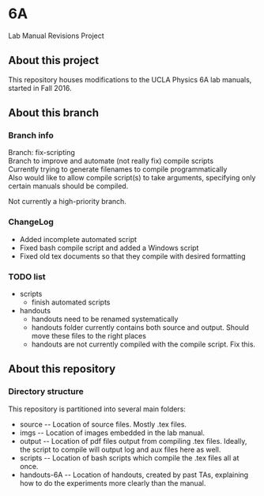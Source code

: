 # 6A
Lab Manual Revisions Project

## About this project
This repository houses modifications to the UCLA Physics 6A lab manuals,
started in Fall 2016.

## About this branch

### Branch info
Branch: fix-scripting  
Branch to improve and automate (not really fix) compile scripts  
Currently trying to generate filenames to compile programmatically  
Also would like to allow compile script(s) to take arguments,
specifying only certain manuals should be compiled.

Not currently a high-priority branch.

### ChangeLog
* Added incomplete automated script
* Fixed bash compile script and added a Windows script
* Fixed old tex documents so that they compile with desired formatting

### TODO list

* scripts
  * finish automated scripts
* handouts
  * handouts need to be renamed systematically
  * handouts folder currently contains both source and output.  Should move these
  files to the right places
  * handouts are not currently compiled with the compile script.  Fix this.

## About this repository

### Directory structure

This repository is partitioned into several main folders:

* source -- Location of source files.  Mostly .tex files.
* imgs -- Location of images embedded in the lab manual.
* output -- Location of pdf files output from compiling .tex files.  Ideally,
  the script to compile will output log and aux files here as well.
* scripts -- Location of bash scripts which compile the .tex files all at once.
* handouts-6A -- Location of handouts, created by past TAs, 
explaining how to do the experiments more clearly than the manual.

